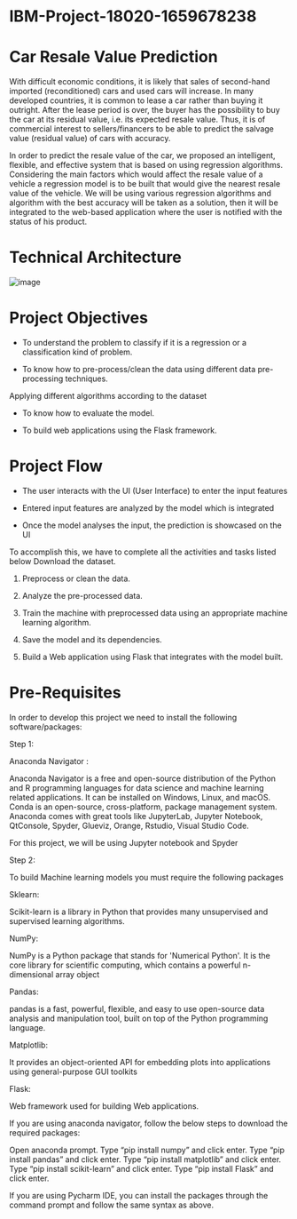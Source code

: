 # IBM-Project-18020-1659678238
# Car Resale Value Prediction 
With difficult economic conditions, it is likely that sales of second-hand imported (reconditioned) cars and used cars will increase. In many developed countries, it is common to lease a car rather than buying it outright. After the lease period is over, the buyer has the possibility to buy the car at its residual value, i.e. its expected resale value. Thus, it is of commercial interest to sellers/financers to be able to predict the salvage value (residual value) of cars with accuracy.

In order to predict the resale value of the car, we proposed an intelligent, flexible, and effective system that is based on using regression algorithms. Considering the main factors which would affect the resale value of a vehicle a regression model is to be built that would give the nearest resale value of the vehicle. We will be using various regression algorithms and algorithm with the best accuracy will be taken as a solution, then it will be integrated to the web-based application where the user is notified with the status of his product.

# Technical Architecture 
![image](https://user-images.githubusercontent.com/90061220/197043245-a84a65b9-21a5-46e9-888f-46a378065649.png)


# Project Objectives
- To understand the problem to classify if it is a regression or a classification kind of problem.

- To know how to pre-process/clean the data using different data pre-processing techniques.

Applying different algorithms according to the dataset

- To know how to evaluate the model.

- To build web applications using the Flask framework.

# Project Flow 
- The user interacts with the UI (User Interface) to enter the input features

- Entered input features are analyzed by the model which is integrated

- Once the model analyses the input, the prediction is showcased on the UI

To accomplish this, we have to complete all the activities and tasks listed below Download the dataset.

1. Preprocess or clean the data.

2. Analyze the pre-processed data.

3. Train the machine with preprocessed data using an appropriate machine learning algorithm.

4. Save the model and its dependencies.

5. Build a Web application using Flask that integrates with the model built.

# Pre-Requisites 
In order to develop this project we need to install the following software/packages:

Step 1:

Anaconda Navigator :

Anaconda Navigator is a free and open-source distribution of the Python and R programming languages for data science and machine learning related applications. It can be installed on Windows, Linux, and macOS. Conda is an open-source, cross-platform, package management system. Anaconda comes with great tools like JupyterLab, Jupyter Notebook, QtConsole, Spyder, Glueviz, Orange, Rstudio, Visual Studio Code.

For this project, we will be using Jupyter notebook and Spyder

Step 2:

To build Machine learning models you must require the following packages

Sklearn:

Scikit-learn is a library in Python that provides many unsupervised and supervised learning algorithms.

NumPy:

NumPy is a Python package that stands for 'Numerical Python'. It is the core library for scientific computing, which contains a powerful n-dimensional array object

Pandas:

pandas is a fast, powerful, flexible, and easy to use open-source data analysis and manipulation tool, built on top of the Python programming language.

Matplotlib:

It provides an object-oriented API for embedding plots into applications using general-purpose GUI toolkits

Flask:

Web framework used for building Web applications.

If you are using anaconda navigator, follow the below steps to download the required packages:

Open anaconda prompt. Type “pip install numpy” and click enter. Type “pip install pandas” and click enter. Type “pip install matplotlib” and click enter. Type “pip install scikit-learn” and click enter. Type “pip install Flask” and click enter.

If you are using Pycharm IDE, you can install the packages through the command prompt and follow the same syntax as above.
